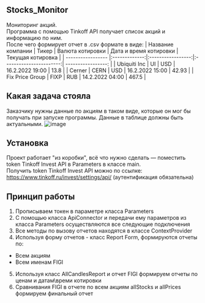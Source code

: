 ## Stocks_Monitor
Мониторинг акций.  
Программа с помощью Tinkoff API получает список акций и информацию по ним.  
После чего формирует отчет в .csv формате в виде:
| Название компании | Тикер         | Валюта котировки  | Дата и время котировки  | Текущая котировка  | 
| ----------------- |:-------------:|:-----------------:|:-----------------------:| -----------------: |
| Ubiquiti Inc      | UI            |   USD             |   16.2.2022 19:00       |   13.8             |
| Cerner            | CERN          |   USD             |   16.2.2022 15:00       |   42.93            |
| Fix Price Group   | FIXP          |   RUB             |   14.2.2022 04:00       |   467.5            |

## Какая задача стояла
Заказчику нужны данные по акциям в таком виде, которые он мог бы получать при запуске программы. Данные в таблице должны быть актуальными.
![image](https://user-images.githubusercontent.com/99877154/154850992-f9b3bece-0052-4479-8fef-5153e343a85a.png)

## Установка  
  Проект работает "из коробки", всё что нужно сделать — поместить token Tinkoff Invest API в Parameters в классе main.   
  Получить token Tinkoff Invest API можно по ссылке: https://www.tinkoff.ru/invest/settings/api/ (аутентификация обязательна)
## Принцип работы  
  1. Прописываем токен в параметре класса Parameters
  2. С помощью класса ApiConnector и передачи ему параметров из класса Parameters осуществляются все следующие подключения
  3. Все методы по вызову отчетов находятся в классе ContextProvider
  4. Используя форму отчетов - класс Report Form, формируются отчеты по:    
  + Всем акциям  
  + Всем именам FIGI  
  5. Используя класс AllCandlesReport и отчет FIGI формируем отчеты по ценам и датам\времи котировки
  6. Сравнивания FIGI в отчете по всем акциям allStocks и allPrices формируем финальный отчет
  
